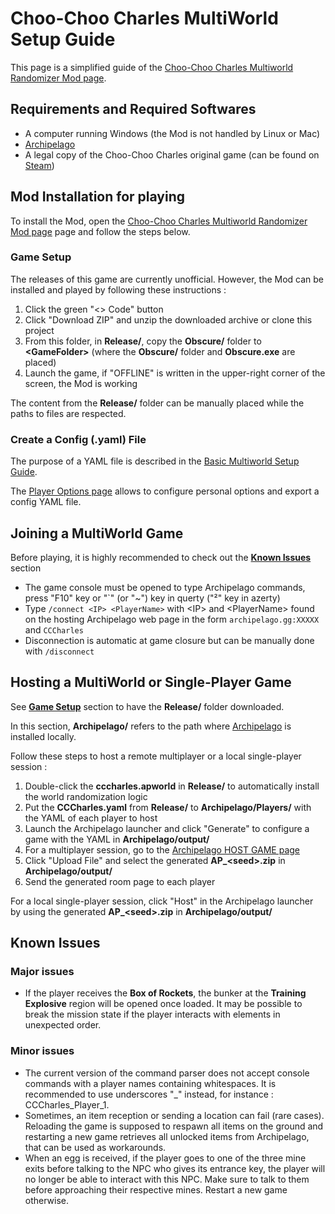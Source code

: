 # Choo-Choo Charles MultiWorld Setup Guide
This page is a simplified guide of the [Choo-Choo Charles Multiworld Randomizer Mod page](https://github.com/lgbarrere/CCCharles-Random?tab=readme-ov-file#cccharles-random).

## Requirements and Required Softwares
* A computer running Windows (the Mod is not handled by Linux or Mac)
* [Archipelago](https://github.com/ArchipelagoMW/Archipelago/releases)
* A legal copy of the Choo-Choo Charles original game (can be found on [Steam](https://store.steampowered.com/app/1766740/ChooChoo_Charles/))

## Mod Installation for playing
To install the Mod, open the [Choo-Choo Charles Multiworld Randomizer Mod page](https://github.com/lgbarrere/CCCharles-Random) page and follow the steps below.

### Game Setup
The releases of this game are currently unofficial. However, the Mod can be installed and played by following these instructions :
1. Click the green "<> Code" button
2. Click "Download ZIP" and unzip the downloaded archive or clone this project
3. From this folder, in **Release/**, copy the **Obscure/** folder to **\<GameFolder\>** (where the **Obscure/** folder and **Obscure.exe** are placed)
4. Launch the game, if "OFFLINE" is written in the upper-right corner of the screen, the Mod is working

The content from the **Release/** folder can be manually placed while the paths to files are respected.

### Create a Config (.yaml) File
The purpose of a YAML file is described in the [Basic Multiworld Setup Guide](https://archipelago.gg/tutorial/Archipelago/setup/en#generating-a-game).

The [Player Options page](/games/Choo-Choo%20Charles/player-options) allows to configure personal options and export a config YAML file.

## Joining a MultiWorld Game
Before playing, it is highly recommended to check out the **[Known Issues](setup_en#known-issues)** section
* The game console must be opened to type Archipelago commands, press "F10" key or "`" (or "~") key in querty ("²" key in azerty)
* Type ``/connect <IP> <PlayerName>`` with \<IP\> and \<PlayerName\> found on the hosting Archipelago web page in the form ``archipelago.gg:XXXXX`` and ``CCCharles``
* Disconnection is automatic at game closure but can be manually done with ``/disconnect``

## Hosting a MultiWorld or Single-Player Game
See **[Game Setup](setup_en#game-setup)** section to have the **Release/** folder downloaded.

In this section, **Archipelago/** refers to the path where [Archipelago](https://github.com/ArchipelagoMW/Archipelago/releases) is installed locally.

Follow these steps to host a remote multiplayer or a local single-player session :
1. Double-click the **cccharles.apworld** in **Release/** to automatically install the world randomization logic
2. Put the **CCCharles.yaml** from **Release/** to **Archipelago/Players/** with the YAML of each player to host
3. Launch the Archipelago launcher and click "Generate" to configure a game with the YAML in **Archipelago/output/**
4. For a multiplayer session, go to the [Archipelago HOST GAME page](https://archipelago.gg/uploads)
5. Click "Upload File" and select the generated **AP_\<seed\>.zip** in **Archipelago/output/**
6. Send the generated room page to each player

For a local single-player session, click "Host" in the Archipelago launcher by using the generated **AP_\<seed\>.zip** in **Archipelago/output/**

## Known Issues
### Major issues
* If the player receives the **Box of Rockets**, the bunker at the **Training Explosive** region will be opened once loaded. It may be possible to break the mission state if the player interacts with elements in unexpected order.

### Minor issues
* The current version of the command parser does not accept console commands with a player names containing whitespaces. It is recommended to use underscores "_" instead, for instance : CCCharles_Player_1.
* Sometimes, an item reception or sending a location can fail (rare cases). Reloading the game is supposed to respawn all items on the ground and restarting a new game retrieves all unlocked items from Archipelago, that can be used as workarounds.
* When an egg is received, if the player goes to one of the three mine exits before talking to the NPC who gives its entrance key, the player will no longer be able to interact with this NPC. Make sure to talk to them before approaching their respective mines. Restart a new game otherwise.
